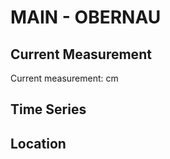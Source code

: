 # MAIN - OBERNAU

## Current Measurement

Current measurement: <Value topic="rivers/pegel-online/MAIN/OBERNAU/measurementValue"/> cm

## Time Series

<TimeSeries topic="rivers/pegel-online/MAIN/OBERNAU/measurementValue" period="week" />

## Location

<WorldMap>
  <Marker lat="49.933800003072406" lon="9.129075053362595" labelTopic="rivers/pegel-online/MAIN/OBERNAU/measurementValue" />
</WorldMap>
